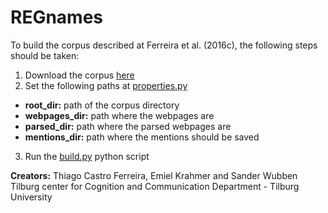 # REGnames

To build the corpus described at Ferreira et al. (2016c), the following steps should be taken:

1. Download the corpus [here](https://ilk.uvt.nl/~tcastrof/regnames/)
2. Set the following paths at [properties.py](https://github.com/ThiagoCF05/ProperName/blob/main/properties.py)
  * **root_dir:** path of the corpus directory
  * **webpages_dir:** path where the webpages are
  * **parsed_dir:** path where the parsed webpages are
  * **mentions_dir:** path where the mentions should be saved 
3. Run the [build.py](https://github.com/ThiagoCF05/ProperName/blob/main/main/corpus_builder/build.py) python script

**Creators:** Thiago Castro Ferreira, Emiel Krahmer and Sander Wubben
Tilburg center for Cognition and Communication Department - Tilburg University